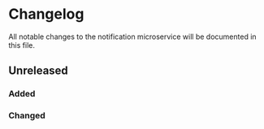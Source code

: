 # Changelog
All notable changes to the notification microservice will be documented in this file.


## Unreleased

### Added

### Changed